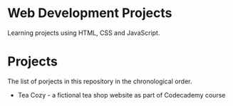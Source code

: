 # Web Development Projects

Learning projects using HTML, CSS and JavaScript.

# Projects

The list of porjects in this repository in the chronological order.

- Tea Cozy - a fictional tea shop website as part of Codecademy course
